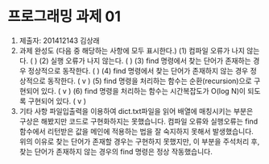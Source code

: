 ﻿# 프로그래밍 과제 01

1. 제출자:  201412143 김상래
2. 과제 완성도 (다음 중 해당하는 사항에 모두 표시한다.)
	(1) 컴파일 오류가 나지 않는다. (    )
	(2) 실행 오류가 나지 않는다. (    )
	(3) find 명령에서 찾는 단어가 존재하는 경우 정상적으로 동작한다. (     )
	(4) find 명령에서 찾는 단어가 존재하지 않는 경우 정상적으로 동작한다. ( v )
	(5) find 명령을 처리하는 함수는 순환(recursion)으로 구현되어 있다. ( v )
	(6) find 명령을 처리하는 함수는 시간복잡도가 O(log N)이 되도록 구현되어 있다.  ( v )
3. 기타 사항
  파일입출력을 이용하여 dict.txt파일을 읽어 배열에 매칭시키는 부분은 구상은 해봤지만 코드로 구현화하지는 못했습니다.
  컴파일 오류와 실행오류는 find 함수에서 리턴받은 값을 메인에 적용하는 법을 잘 숙지하지 못해서 발생했습니다. 
  위의 이유로 찾는 단어가 존재할 경우는 구현하지 못했지만, 이 부분을 주석처리 후, 찾는 단어가 존재하지 않는 경우의 find 명령은 정상 작동했습니다.
